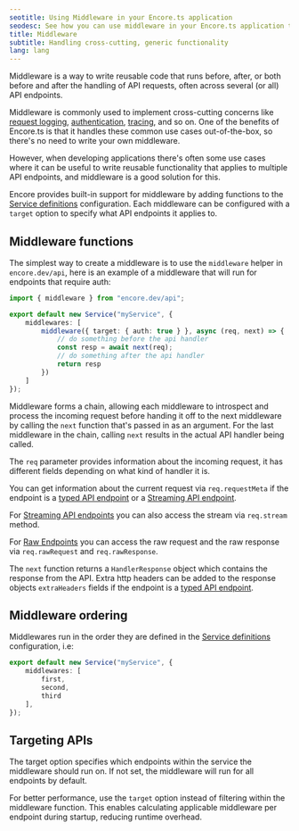 ```yaml
---
seotitle: Using Middleware in your Encore.ts application
seodesc: See how you can use middleware in your Encore.ts application to handle cross-cutting generic functionality, like request logging, auth, or tracing.
title: Middleware
subtitle: Handling cross-cutting, generic functionality
lang: lang
---
```


Middleware is a way to write reusable code that runs before, after, or both before and after
the handling of API requests, often across several (or all) API endpoints.

Middleware is commonly used to implement cross-cutting concerns like
[request logging](/docs/ts/observability/logging),
[authentication](/docs/ts/develop/auth),
[tracing](/docs/ts/observability/tracing),
and so on. One of the benefits of Encore.ts is that
it handles these common use cases out-of-the-box, so there's no
need to write your own middleware.

However, when developing applications there's often some use cases where it can be useful to write
reusable functionality that applies to multiple API endpoints, and middleware
is a good solution for this.

Encore provides built-in support for middleware by adding functions to the 
[Service definitions](/docs/ts/primitives/services) configuration.
Each middleware can be configured with a `target` option to specify what
API endpoints it applies to.

## Middleware functions

The simplest way to create a middleware is to use the `middleware` helper in `encore.dev/api`,
here is an example of a middleware that will run for endpoints that require auth:

```ts
import { middleware } from "encore.dev/api";

export default new Service("myService", {
    middlewares: [
        middleware({ target: { auth: true } }, async (req, next) => {
            // do something before the api handler
            const resp = await next(req);
            // do something after the api handler
            return resp
        })
    ]
});

```

Middleware forms a chain, allowing each middleware to introspect and process
the incoming request before handing it off to the next middleware by calling the
`next` function that's passed in as an argument. For the last middleware in the
chain, calling `next` results in the actual API handler being called.

The `req` parameter provides information about the incoming request, it has different fields
depending on what kind of handler it is.

You can get information about the current request via `req.requestMeta` if the endpoint is a
[typed API endpoint](/docs/ts/primitives/defining-apis) or a
[Streaming API endpoint](/docs/ts/primitives/streaming-apis).

For [Streaming API endpoints](/docs/ts/primitives/streaming-apis) you can also access the stream
via `req.stream` method.

For [Raw Endpoints](/docs/ts/primitives/raw-endpoints) you can access the raw request and the
raw response via `req.rawRequest` and `req.rawResponse`.

The `next` function returns a `HandlerResponse` object which contains the response from the API.
Extra http headers can be added to the response objects `extraHeaders` fields if the endpoint is
a [typed API endpoint](/docs/ts/primitives/defining-apis).

## Middleware ordering

Middlewares run in the order they are defined in the [Service definitions](/docs/ts/primitives/services)
configuration, i.e:

```ts
export default new Service("myService", {
    middlewares: [
        first,
        second,
        third
    ],
});

```

## Targeting APIs

The target option specifies which endpoints within the service the middleware should run on. If not set, the middleware will run for all endpoints by default.

For better performance, use the `target` option instead of filtering within the middleware function. 
This enables calculating applicable middleware per endpoint during startup, reducing runtime overhead.

